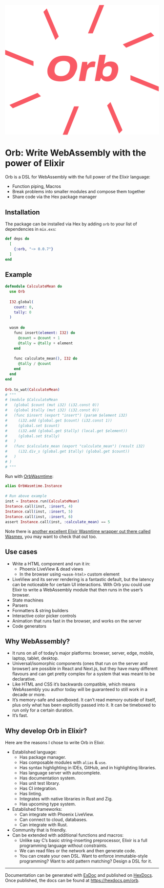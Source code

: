 ![Orb logo](orb-logo-orange.svg)

# Orb: Write WebAssembly with the power of Elixir

Orb is a DSL for WebAssembly with the full power of the Elixir language:

- Function piping, Macros
- Break problems into smaller modules and compose them together
- Share code via the Hex package manager

## Installation

The package can be installed via Hex by adding `orb` to your list of dependencies in `mix.exs`:

```elixir
def deps do
  [
    {:orb, "~> 0.0.7"}
  ]
end
```

## Example

```elixir
defmodule CalculateMean do
  use Orb

  I32.global(
    count: 0,
    tally: 0
  )

  wasm do
    func insert(element: I32) do
      @count = @count + 1
      @tally = @tally + element
    end

    func calculate_mean(), I32 do
      @tally / @count
    end
  end
end

Orb.to_wat(CalculateMean)
# """
# (module $CalculateMean
#   (global $count (mut i32) (i32.const 0))
#   (global $tally (mut i32) (i32.const 0))
#   (func $insert (export "insert") (param $element i32)
#     (i32.add (global.get $count) (i32.const 1))
#     (global.set $count)
#     (i32.add (global.get $tally) (local.get $element))
#     (global.set $tally)
#   )
#   (func $calculate_mean (export "calculate_mean") (result i32)
#     (i32.div_s (global.get $tally) (global.get $count))
#   )
# )
# """
```

Run with [OrbWasmtime](https://github.com/RoyalIcing/OrbWasmtime):

```elixir
alias OrbWasmtime.Instance

# Run above example
inst = Instance.run(CalculateMean)
Instance.call(inst, :insert, 4)
Instance.call(inst, :insert, 5)
Instance.call(inst, :insert, 6)
assert Instance.call(inst, :calculate_mean) == 5
```

Note there is [another excellent Elixir Wasmtime wrapper out there called Wasmex](https://github.com/tessi/wasmex), you may want to check that out too.

## Use cases

- Write a HTML component and run it in:
    - Phoenix LiveView & dead views
    - In the browser using `<wasm-html>` custom element
- LiveView and its server rendering is a fantastic default, but the latency can be noticeable for certain UI interactions. With Orb you could use Elixir to write a WebAssembly module that then runs in the user’s browser.
- State machines
- Parsers
- Formatters & string builders
- Interactive color picker controls
- Animation that runs fast in the browser, and works on the server
- Code generators

## Why WebAssembly?

- It runs on all of today’s major platforms: browser, server, edge, mobile, laptop, tablet, desktop.
- Universal/isomorphic components (ones that run on the server and browser) are possible in React and Next.js, but they have many different flavours and can get pretty complex for a system that was meant to be declarative.
- Like HTML and CSS it’s backwards compatible, which means WebAssembly you author today will be guaranteed to still work in a decade or more.
- It’s memory-safe and sandboxed. It can’t read memory outside of itself, plus only what has been explicitly passed into it. It can be timeboxed to run only for a certain duration.
- It’s fast.

## Why develop Orb in Elixir?

Here are the reasons I chose to write Orb in Elixir.

- Established language:
    - Has package manager.
    - Has composable modules with `alias` & `use`.
    - Has syntax highlighting in IDEs, GitHub, and in highlighting libraries.
    - Has language server with autocomplete.
    - Has documentation system.
    - Has unit test library.
    - Has CI integration.
    - Has linting.
    - Integrates with native libraries in Rust and Zig.
    - Has upcoming type system.
- Established frameworks:
    - Can integrate with Phoenix LiveView.
    - Can connect to cloud, databases.
    - Can integrate with Rust.
- Community that is friendly.
- Can be extended with additional functions and macros:
  - Unlike say C’s basic string-inserting preprocessor, Elixir is a full programming language without constraints.
  - We can read files or the network and then generate code.
  - You can create your own DSL. Want to enforce immutable-style programming? Want to add pattern matching? Design a DSL for it.

----

Documentation can be generated with [ExDoc](https://github.com/elixir-lang/ex_doc)
and published on [HexDocs](https://hexdocs.pm). Once published, the docs can
be found at <https://hexdocs.pm/orb>.
